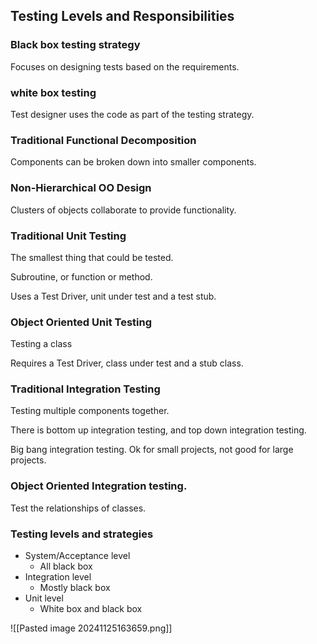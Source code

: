 ## Testing Levels and Responsibilities

### Black box testing strategy
Focuses on designing tests based on the requirements.

### white box testing
Test designer uses the code as part of the testing strategy.

### Traditional Functional Decomposition

Components can be broken down into smaller components.

### Non-Hierarchical OO Design

Clusters of objects collaborate to provide functionality.

### Traditional Unit Testing

The smallest thing that could be tested.

Subroutine, or function or method.

Uses a Test Driver, unit under test and a test stub.

### Object Oriented Unit Testing

Testing a class

Requires a Test Driver, class under test and a stub class.

### Traditional Integration Testing

Testing multiple components together.

There is bottom up integration testing, and top down integration testing.

Big bang integration testing. Ok for small projects, not good for large projects.

### Object Oriented Integration testing.

Test the relationships of classes.

### Testing levels and strategies

- System/Acceptance level
	- All black box
- Integration level
	- Mostly black box
- Unit level
	- White box and black box

![[Pasted image 20241125163659.png]]


